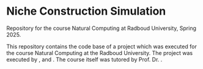 # Niche Construction Simulation
Repository for the course Natural Computing at Radboud University, Spring 2025. 


This repository contains the code base of a project which was executed for the course Natural Computing at the Radboud University. The project was executed by ,  and . The course itself was tutored by Prof. Dr. .
